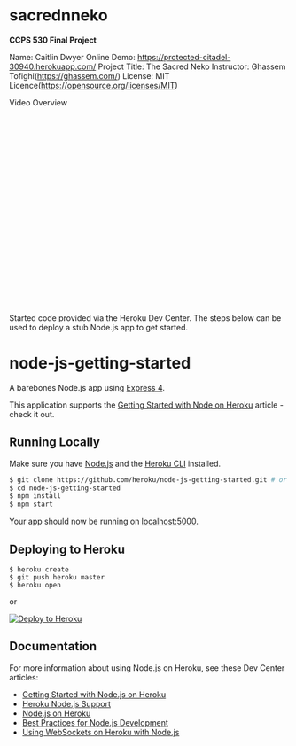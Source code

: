 # sacrednneko
<strong>CCPS 530 Final Project</strong>

Name: Caitlin Dwyer
Online Demo: https://protected-citadel-30940.herokuapp.com/
Project Title: The Sacred Neko
Instructor: Ghassem Tofighi(https://ghassem.com/)
License: MIT Licence(https://opensource.org/licenses/MIT)

Video Overview

<object width="425" height="344"><param name="movie" value="https://www.youtube.com/v/SbCJn_iPU3k&hl=en&fs=1"></param><param name="allowFullScreen" value="true"></param><embed src="https://www.youtube.com/v/SbCJn_iPU3k&hl=en&fs=1" type="application/x-shockwave-flash" allowfullscreen="true" width="425" height="344"></embed></object>

Started code provided via the Heroku Dev Center. The steps below can be used to deploy a stub Node.js app to get started.

# node-js-getting-started

A barebones Node.js app using [Express 4](http://expressjs.com/).

This application supports the [Getting Started with Node on Heroku](https://devcenter.heroku.com/articles/getting-started-with-nodejs) article - check it out.

## Running Locally

Make sure you have [Node.js](http://nodejs.org/) and the [Heroku CLI](https://cli.heroku.com/) installed.

```sh
$ git clone https://github.com/heroku/node-js-getting-started.git # or clone your own fork
$ cd node-js-getting-started
$ npm install
$ npm start
```

Your app should now be running on [localhost:5000](http://localhost:5000/).

## Deploying to Heroku

```
$ heroku create
$ git push heroku master
$ heroku open
```
or

[![Deploy to Heroku](https://www.herokucdn.com/deploy/button.png)](https://heroku.com/deploy)

## Documentation

For more information about using Node.js on Heroku, see these Dev Center articles:

- [Getting Started with Node.js on Heroku](https://devcenter.heroku.com/articles/getting-started-with-nodejs)
- [Heroku Node.js Support](https://devcenter.heroku.com/articles/nodejs-support)
- [Node.js on Heroku](https://devcenter.heroku.com/categories/nodejs)
- [Best Practices for Node.js Development](https://devcenter.heroku.com/articles/node-best-practices)
- [Using WebSockets on Heroku with Node.js](https://devcenter.heroku.com/articles/node-websockets)
